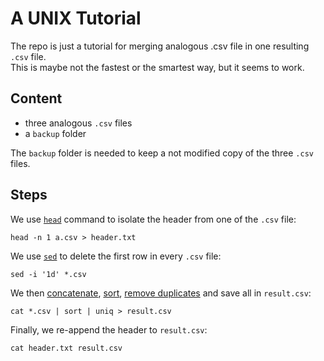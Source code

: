 # A UNIX Tutorial

The repo is just a tutorial for merging analogous .csv file in one resulting `.csv` file.  
This is maybe not the fastest or the smartest way, but it seems to work.  

## Content
- three analogous `.csv` files  
- a `backup` folder  

The `backup` folder is needed to keep a not modified copy of the three `.csv` files.  

## Steps

We use [`head`](https://www.computerhope.com/unix/uhead.htm) command to isolate the header from one of the `.csv` file:  
```
head -n 1 a.csv > header.txt
```

We use [`sed`](https://www.geeksforgeeks.org/sed-command-in-linux-unix-with-examples/) to delete the first row in every `.csv` file:  
```
sed -i '1d' *.csv
```

We then [concatenate](https://www.computerhope.com/unix/ucat.htm), [sort](https://www.geeksforgeeks.org/sort-command-linuxunix-examples/), [remove duplicates](https://www.computerhope.com/unix/uuniq.htm) and save all in `result.csv`:  

```
cat *.csv | sort | uniq > result.csv
```

Finally, we re-append the header to `result.csv`:  
```
cat header.txt result.csv
```
